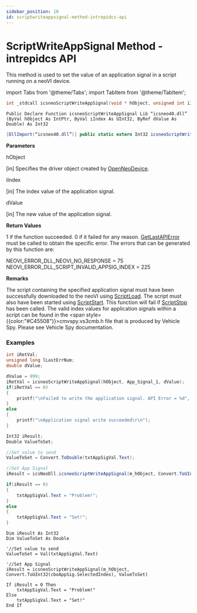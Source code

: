 ```yaml
---
sidebar_position: 10
id: scriptwriteappsignal-method-intrepidcs-api
---
```


# ScriptWriteAppSignal Method - intrepidcs API

This method is used to set the value of an application signal in a script running on a neoVI device.

import Tabs from '@theme/Tabs';
import TabItem from '@theme/TabItem';

<Tabs>
<TabItem value="cpp" label="C/C++ Declare" default>

```cpp
int _stdcall icsneoScriptWriteAppSignal(void * hObject, unsigned int iIndex, double dValue);
```
</TabItem>

<TabItem value="vbnet" label="Visual Basic .NET Declare">

```vbnet
Public Declare Function icsneoScriptWriteAppSignal Lib “icsneo40.dll” (ByVal hObject As IntPtr, ByVal iIndex As UInt32, ByRef dValue As Double) As Int32
```
</TabItem>

<TabItem value="c#" label="C# Declare">

```csharp
[DllImport(“icsneo40.dll”)] public static extern Int32 icsneoScriptWriteAppSignal (IntPtr hObject, UInt32 iIndex, double dValue);
```
</TabItem>
</Tabs>

**Parameters**

hObject

\[in] Specifies the driver object created by [OpenNeoDevice](../../basic-functions-overview-intrepidcs-api/openneodevice-method-intrepidcs-api).

iIndex

\[in] The index value of the application signal.

dValue

\[in] The new value of the application signal.

**Return Values**

1 if the function succeeded. 0 if it failed for any reason. [GetLastAPIError](../../error-functions-overview-intrepidcs-api/getlastapierror-method-intrepidcs-api) must be called to obtain the specific error. The errors that can be generated by this function are:

NEOVI\_ERROR\_DLL\_NEOVI\_NO\_RESPONSE = 75 <br/>
NEOVI\_ERROR\_DLL\_SCRIPT\_INVALID\_APPSIG\_INDEX = 225

**Remarks**

The script containing the specified application signal must have been successfully downloaded to the neoVI using [ScriptLoad](scriptload-method-intrepidcs-api.md). The script must also have been started using [ScriptStart](scriptstart-method-intrepidcs-api). This function will fail if [ScriptStop](scriptstop-method-intrepidcs-api) has been called. The valid index values for application signals within a script can be found in the <span style={{color:"#C45508"}}>cmvspy.vs3cmb.h</span> file that is produced by Vehicle Spy. Please see Vehicle Spy documentation.

### Examples

<Tabs>
<TabItem value="cpp" label="C/C++ Example" default>

```cpp
int iRetVal;
unsigned long lLastErrNum;
double dValue;

dValue = 999;
iRetVal = icsneoScriptWriteAppSignal(hObject, App_Signal_1, dValue);
if(iRetVal == 0)
{
    printf("\nFailed to write the application signal. API Error = %d", lLastErrNum);
}
else
{
    printf("\nApplication signal write succeeded\r\n");
}
```
</TabItem>

<TabItem value="c#" label="C# Example">

```csharp
Int32 iResult;
Double ValueToSet;

//Set value to send
ValueToSet = Convert.ToDouble(txtAppSigVal.Text);

//Set App Signal
iResult = icsNeoDll.icsneoScriptWriteAppSignal(m_hObject, Convert.ToUInt32(cboAppSig.SelectedIndex), ValueToSet);

if(iResult == 0)
{
    txtAppSigVal.Text = "Problem!";
}
else
{
    txtAppSigVal.Text = "Set!";
}
```
</TabItem>
<TabItem value="vbnet" label="Visual Basic .NET Example">

```vbnet
Dim iResult As Int32
Dim ValueToSet As Double

'//Set value to send
ValueToSet = Val(txtAppSigVal.Text)

'//Set App Signal
iResult = icsneoScriptWriteAppSignal(m_hObject, Convert.ToUInt32(cboAppSig.SelectedIndex), ValueToSet)

If iResult = 0 Then
    txtAppSigVal.Text = "Problem!"
Else
    txtAppSigVal.Text = "Set!"
End If
```
</TabItem>
</Tabs>
